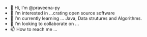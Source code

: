 - 👋 Hi, I’m @praveena-py
- 👀 I’m interested in ...crating open source software
- 🌱 I’m currently learning ... Java, Data strutures and Algorithms.
- 💞️ I’m looking to collaborate on ...
- 📫 How to reach me ...

<!---
praveena-py/praveena-py is a ✨ special ✨ repository because its `README.md` (this file) appears on your GitHub profile.
You can click the Preview link to take a look at your changes.
--->
